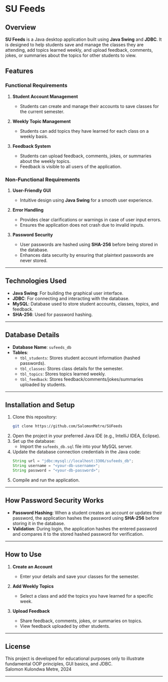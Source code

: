 # SU Feeds  

## Overview  
**SU Feeds** is a Java desktop application built using **Java Swing** and **JDBC**. It is designed to help students save and manage the classes they are attending, add topics learned weekly, and upload feedback, comments, jokes, or summaries about the topics for other students to view.   


## Features  
### Functional Requirements  
1. **Student Account Management**  
   - Students can create and manage their accounts to save classes for the current semester.  

2. **Weekly Topic Management**  
   - Students can add topics they have learned for each class on a weekly basis.  

3. **Feedback System**  
   - Students can upload feedback, comments, jokes, or summaries about the weekly topics.  
   - Feedback is visible to all users of the application.  

### Non-Functional Requirements  
1. **User-Friendly GUI**  
   - Intuitive design using **Java Swing** for a smooth user experience.  

2. **Error Handling**  
   - Provides clear clarifications or warnings in case of user input errors.  
   - Ensures the application does not crash due to invalid inputs.  

3. **Password Security**  
   - User passwords are hashed using **SHA-256** before being stored in the database.  
   - Enhances data security by ensuring that plaintext passwords are never stored.   

---

## Technologies Used  
- **Java Swing**: For building the graphical user interface.  
- **JDBC**: For connecting and interacting with the database.  
- **MySQL**: Database used to store student accounts, classes, topics, and feedback.  
- **SHA-256**: Used for password hashing.  

---

## Database Details  
- **Database Name**: `sufeeds_db`  
- **Tables**:  
  - `tbl_students`: Stores student account information (hashed passwords).  
  - `tbl_classes`: Stores class details for the semester.  
  - `tbl_topics`: Stores topics learned weekly.  
  - `tbl_feedback`: Stores feedback/comments/jokes/summaries uploaded by students.  

---

## Installation and Setup  
1. Clone this repository:  
   ```bash  
   git clone https://github.com/SalomonMetre/SUFeeds  
   ```  
2. Open the project in your preferred Java IDE (e.g., IntelliJ IDEA, Eclipse).  
3. Set up the database:  
   - Import the `sufeeds_db.sql` file into your MySQL server.  
4. Update the database connection credentials in the Java code:  
   ```java  
   String url = "jdbc:mysql://localhost:3306/sufeeds_db";  
   String username = "<your-db-username>";  
   String password = "<your-db-password>";  
   ```  
5. Compile and run the application.  

---

## How Password Security Works  
- **Password Hashing**: When a student creates an account or updates their password, the application hashes the password using **SHA-256** before storing it in the database.  
- **Validation**: During login, the application hashes the entered password and compares it to the stored hashed password for verification.  

---

## How to Use  
1. **Create an Account**  
   - Enter your details and save your classes for the semester.  

2. **Add Weekly Topics**  
   - Select a class and add the topics you have learned for a specific week.  

3. **Upload Feedback**  
   - Share feedback, comments, jokes, or summaries on topics.  
   - View feedback uploaded by other students.  

---


## License  
This project is developed for educational purposes only to illustrate fundamental OOP principles, GUI basics, and JDBC. <br>
Salomon Kulondwa Metre, 2024 

---
